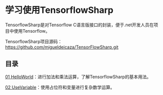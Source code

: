 # 学习使用TensorflowSharp

TensorflowSharp是对Tensorflow C语言版接口的封装，便于.net开发人员在项目中使用Tensorflow。

TensorflowSharp项目源码：https://github.com/migueldeicaza/TensorFlowSharp.git

## 目录

[01 HelloWorld](https://github.com/tengge1/learn-tensorflow-sharp/blob/master/p01_HelloWorld/Program.cs)：进行加法和乘法运算，了解TensorflowSharp的基本用法。

[02 UseVariable](https://github.com/tengge1/learn-tensorflow-sharp/blob/master/p02_UseVariable/Program.cs)：使用占位符和变量进行复杂数学运算。
